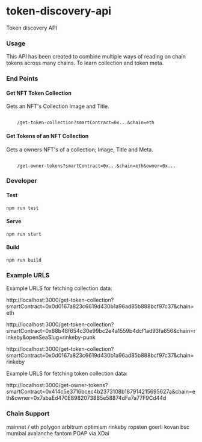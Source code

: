 # token-discovery-api

Token discovery API

### Usage

This API has been created to combine multiple ways of reading on chain tokens across many chains.
To learn collection and token meta. 

### End Points

#### Get NFT Token Collection

Gets an NFT's Collection Image and Title.

````

    /get-token-collection?smartContract=0x...&chain=eth

````

#### Get Tokens of an NFT Collection

Gets a owners NFT's of a collection; Image, Title and Meta.

````

    /get-owner-tokens?smartContract=0x...&chain=eth&owner=0x...

````

### Developer

#### Test

```` npm run test ````

#### Serve

```` npm run start ````

#### Build

```` npm run build ````

### Example URLS

Example URLS for fetching collection data:

http://localhost:3000/get-token-collection?smartContract=0x0d0167a823c6619d430b1a96ad85b888bcf97c37&chain=eth

http://localhost:3000/get-token-collection?smartContract=0x88b48f654c30e99bc2e4a1559b4dcf1ad93fa656&chain=rinkeby&openSeaSlug=rinkeby-punk

http://localhost:3000/get-token-collection?smartContract=0x0d0167a823c6619d430b1a96ad85b888bcf97c37&chain=rinkeby

Example URLS for fetching token collection data:

http://localhost:3000/get-owner-tokens?smartContract=0x414c5e3716bcec4b2373108b187914215695627a&chain=eth&owner=0x7abaEd470E89820738B5e58874dFa7a77F9Cd44d

### Chain Support

mainnet / eth
polygon
arbitrum
optimism
rinkeby
ropsten
goerli
kovan
bsc
mumbai
avalanche
fantom
POAP via XDai